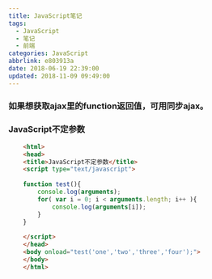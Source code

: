 ```yaml
---
title: JavaScript笔记
tags:
  - JavaScript
  - 笔记
  - 前端
categories: JavaScript
abbrlink: e803913a
date: 2018-06-19 22:39:00
updated: 2018-11-09 09:49:00
---
```


### 如果想获取ajax里的function返回值，可用同步ajax。

### JavaScript不定参数
``` html
    <html>
    <head>
    <title>JavaScript不定参数</title>
    <script type="text/javascript">
     
    function test(){
        console.log(arguments);
        for( var i = 0; i < arguments.length; i++ ){
            console.log(arguments[i]);
        }
    }
     
    </script>
    </head>
    <body onload="test('one','two','three','four');">
    </body>
    </html>
```